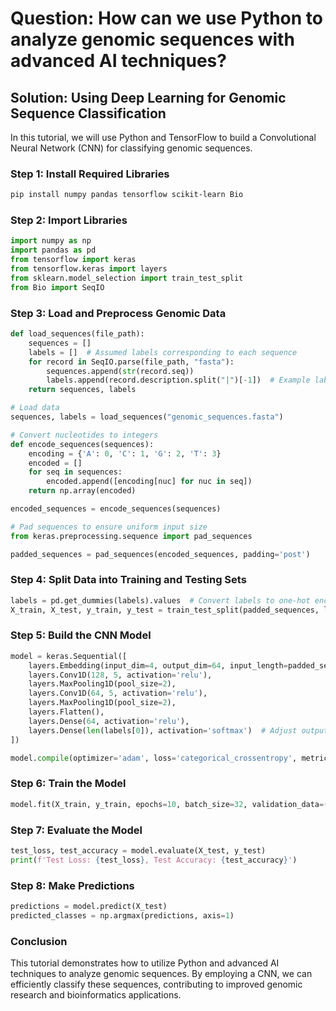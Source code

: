 # Question: How can we use Python to analyze genomic sequences with advanced AI techniques?

## Solution: Using Deep Learning for Genomic Sequence Classification

In this tutorial, we will use Python and TensorFlow to build a Convolutional Neural Network (CNN) for classifying genomic sequences.

### Step 1: Install Required Libraries

```bash
pip install numpy pandas tensorflow scikit-learn Bio
```

### Step 2: Import Libraries

```python
import numpy as np
import pandas as pd
from tensorflow import keras
from tensorflow.keras import layers
from sklearn.model_selection import train_test_split
from Bio import SeqIO
```

### Step 3: Load and Preprocess Genomic Data

```python
def load_sequences(file_path):
    sequences = []
    labels = []  # Assumed labels corresponding to each sequence
    for record in SeqIO.parse(file_path, "fasta"):
        sequences.append(str(record.seq))
        labels.append(record.description.split("|")[-1])  # Example label extraction
    return sequences, labels

# Load data
sequences, labels = load_sequences("genomic_sequences.fasta")

# Convert nucleotides to integers
def encode_sequences(sequences):
    encoding = {'A': 0, 'C': 1, 'G': 2, 'T': 3}
    encoded = []
    for seq in sequences:
        encoded.append([encoding[nuc] for nuc in seq])
    return np.array(encoded)

encoded_sequences = encode_sequences(sequences)

# Pad sequences to ensure uniform input size
from keras.preprocessing.sequence import pad_sequences

padded_sequences = pad_sequences(encoded_sequences, padding='post')
```

### Step 4: Split Data into Training and Testing Sets

```python
labels = pd.get_dummies(labels).values  # Convert labels to one-hot encoding
X_train, X_test, y_train, y_test = train_test_split(padded_sequences, labels, test_size=0.2, random_state=42)
```

### Step 5: Build the CNN Model

```python
model = keras.Sequential([
    layers.Embedding(input_dim=4, output_dim=64, input_length=padded_sequences.shape[1]),
    layers.Conv1D(128, 5, activation='relu'),
    layers.MaxPooling1D(pool_size=2),
    layers.Conv1D(64, 5, activation='relu'),
    layers.MaxPooling1D(pool_size=2),
    layers.Flatten(),
    layers.Dense(64, activation='relu'),
    layers.Dense(len(labels[0]), activation='softmax')  # Adjust output layer to match number of classes
])

model.compile(optimizer='adam', loss='categorical_crossentropy', metrics=['accuracy'])
```

### Step 6: Train the Model

```python
model.fit(X_train, y_train, epochs=10, batch_size=32, validation_data=(X_test, y_test))
```

### Step 7: Evaluate the Model

```python
test_loss, test_accuracy = model.evaluate(X_test, y_test)
print(f'Test Loss: {test_loss}, Test Accuracy: {test_accuracy}')
```

### Step 8: Make Predictions

```python
predictions = model.predict(X_test)
predicted_classes = np.argmax(predictions, axis=1)
```

### Conclusion

This tutorial demonstrates how to utilize Python and advanced AI techniques to analyze genomic sequences. By employing a CNN, we can efficiently classify these sequences, contributing to improved genomic research and bioinformatics applications.